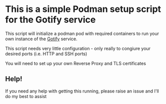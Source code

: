 # This is a simple Podman setup script for the Gotify service

This script will initialize a podman pod with required containers to run your own
instance of the [Gotify](https://github.com/gotify/server) service.  

This script needs very little configuration - only really to congiure your desired ports (i.e. HTTP and SSH ports)  

You will need to set up your own Reverse Proxy and TLS certificates  


## Help!
If you need any help with getting this running, please raise an issue and I'll do my best to assist

